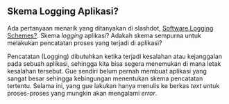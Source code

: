 ## Skema Logging Aplikasi?

Ada pertanyaan menarik yang ditanyakan di slashdot, [Software Logging Schemes?](http://tech.slashdot.org/article.pl?sid=08/08/16/1851243). Skema _logging_ aplikasi? Adakah skema sempurna untuk melakukan pencatatan proses yang terjadi di aplikasi? 

Pencatatan (Logging) dibutuhkan ketika terjadi kesalahan atau kejanggalan pada sebuah aplikasi, sehingga kita bisa segera menemukan di mana letak kesalahan tersebut. Gue sendiri belum pernah membuat aplikasi yang sangat besar sehingga kebingungan menentukan skema pencatatan tertentu. Selama ini, yang gue lakukan hanya menulis ke berkas _text_ untuk proses-proses yang mungkin akan mengalami _error_.

<!-- {"time": "2008-08-17 07:34:04", "title": "Skema Logging Aplikasi?"} -->
